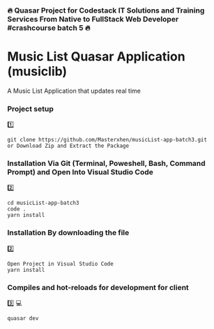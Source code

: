 ### :fire: Quasar Project for Codestack IT Solutions and Training Services From Native to FullStack Web Developer #crashcourse batch 5 :fire:
# Music List Quasar Application (musiclib)
A Music List Application that updates real time

### Project setup
:one:
```
git clone https://github.com/Masterxhen/musicList-app-batch3.git
or Download Zip and Extract the Package
```


### Installation Via Git (Terminal, Poweshell, Bash, Command Prompt) and Open Into Visual Studio Code
:two:
```
cd musicList-app-batch3
code .
yarn install

```

### Installation By downloading the file
:two:
```
Open Project in Visual Studio Code
yarn install

```
### Compiles and hot-reloads for development for client
:three: :computer:
```
quasar dev

```